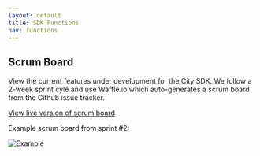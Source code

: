 ```yaml
---
layout: default
title: SDK Functions
nav: functions
---
```


## Scrum Board ##

View the current features under development for the City SDK.  We follow a 2-week sprint cyle and use Waffle.io which auto-generates a scrum board from the Github issue tracker. 

[View live version of scrum board](https://waffle.io/uscensusbureau/citysdk)

Example scrum board from sprint #2:

![Example](https://raw.githubusercontent.com/uscensusbureau/citysdk/gh-pages/static/img/scrumboard.png)